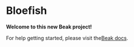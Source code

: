 # Bloefish

**Welcome to this new Beak project!**

For help getting started, please visit the[Beak docs](https://docs.getbeak.app/).

